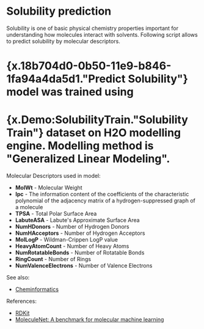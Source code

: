 <!-- TITLE: Solubility prediction -->
<!-- SUBTITLE: -->

# Solubility prediction

Solubility is one of basic physical chemistry properties important for understanding how molecules interact with
solvents. Following script allows to predict solubility by molecular descriptors.

# {x.18b704d0-0b50-11e9-b846-1fa94a4da5d1."Predict Solubility"} model was trained using

# {x.Demo:SolubilityTrain."Solubility Train"} dataset on H2O modelling engine. Modelling method is "Generalized Linear Modeling".

Molecular Descriptors used in model:

* **MolWt** - Molecular Weight
* **Ipc** - The information content of the coefficients of the characteristic polynomial of the adjacency matrix of a
  hydrogen-suppressed graph of a molecule
* **TPSA** - Total Polar Surface Area
* **LabuteASA** - Labute's Approximate Surface Area
* **NumHDonors** - Number of Hydrogen Donors
* **NumHAcceptors** - Number of Hydrogen Acceptors
* **MolLogP** - Wildman-Crippen LogP value
* **HeavyAtomCount** - Number of Heavy Atoms
* **NumRotatableBonds** - Number of Rotatable Bonds
* **RingCount** - Number of Rings
* **NumValenceElectrons** - Number of Valence Electrons

See also:

* [Cheminformatics](../cheminformatics.md)

References:

* [RDKit](https://www.rdkit.org)
* [MoleculeNet: A benchmark for molecular machine learning](https://arxiv.org/abs/1703.00564)        
